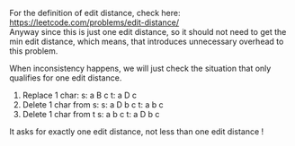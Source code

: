 
For the definition of edit distance, check here:
https://leetcode.com/problems/edit-distance/   
Anyway since this is just one edit distance, so it should not need to get the min edit distance, which means, that introduces unnecessary overhead to this problem. 


When inconsistency happens, we will just check the situation that only qualifies for one edit distance.  
1) Replace 1 char:
 	  s: a B c
 	  t: a D c
2) Delete 1 char from s: 
	  s: a D  b c
	  t: a    b c
3) Delete 1 char from t
	  s: a   b c
	  t: a D b c

It asks for exactly one edit distance, not less than one edit distance !     
